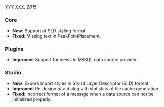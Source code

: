 *YYY XXX, 2015*
 
### Core ###

- **New**: Support of SLD styling format.
- **Fixed**: Missing text in PeakPointPlacement.
 
### Plugins ###
- **Improved**: Support for views in MSSQL data source provider.

### Studio ###

- **New**: Export/Import styles in Styled Layer Descriptor (SLD) format.
- **Improved**: Re-design of a dialog with statistics of tile cache generation.
- **Fixed**: Incorrect format of a message when a data source can not be initialized properly.

